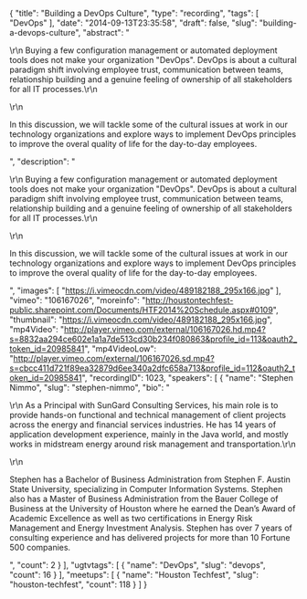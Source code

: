 {
  "title": "Building a DevOps Culture",
  "type": "recording",
  "tags": [
    "DevOps"
  ],
  "date": "2014-09-13T23:35:58",
  "draft": false,
  "slug": "building-a-devops-culture",
  "abstract": "<p>\r\n    Buying a few configuration management or automated deployment tools does not make your organization \"DevOps\". DevOps is about a cultural paradigm shift involving employee trust, communication between teams, relationship building and a genuine feeling of ownership of all stakeholders for all IT processes.\r\n</p>\r\n<p>In this discussion, we will tackle some of the cultural issues at work in our technology organizations and explore ways to implement DevOps principles to improve the overal quality of life for the day-to-day employees.</p>",
  "description": "<p>\r\n    Buying a few configuration management or automated deployment tools does not make your organization \"DevOps\". DevOps is about a cultural paradigm shift involving employee trust, communication between teams, relationship building and a genuine feeling of ownership of all stakeholders for all IT processes.\r\n</p>\r\n<p>In this discussion, we will tackle some of the cultural issues at work in our technology organizations and explore ways to implement DevOps principles to improve the overal quality of life for the day-to-day employees.</p>",
  "images": [
    "https://i.vimeocdn.com/video/489182188_295x166.jpg"
  ],
  "vimeo": "106167026",
  "moreinfo": "http://houstontechfest-public.sharepoint.com/Documents/HTF2014%20Schedule.aspx#0109",
  "thumbnail": "https://i.vimeocdn.com/video/489182188_295x166.jpg",
  "mp4Video": "http://player.vimeo.com/external/106167026.hd.mp4?s=8832aa294ce602e1a1a7de513cd30b234f080863&profile_id=113&oauth2_token_id=20985841",
  "mp4VideoLow": "http://player.vimeo.com/external/106167026.sd.mp4?s=cbcc411d721f89ea32879d6ee340a2dfc658a713&profile_id=112&oauth2_token_id=20985841",
  "recordingID": 1023,
  "speakers": [
    {
      "name": "Stephen Nimmo",
      "slug": "stephen-nimmo",
      "bio": "<p>\r\n    As a Principal with SunGard Consulting Services, his main role is to provide hands-on functional and technical management of client projects across the energy and financial services industries. He has 14 years of application development experience, mainly in the Java world, and mostly works in midstream energy around risk management and transportation.\r\n</p>\r\n<p>Stephen has a Bachelor of Business Administration from Stephen F. Austin State University, specializing in Computer Information Systems. Stephen also has a Master of Business Administration from the Bauer College of Business at the University of Houston where he earned the Dean’s Award of Academic Excellence as well as two certifications in Energy Risk Management and Energy Investment Analysis. Stephen has over 7 years of consulting experience and has delivered projects for more than 10 Fortune 500 companies.</p>",
      "count": 2
    }
  ],
  "ugtvtags": [
    {
      "name": "DevOps",
      "slug": "devops",
      "count": 16
    }
  ],
  "meetups": [
    {
      "name": "Houston Techfest",
      "slug": "houston-techfest",
      "count": 118
    }
  ]
}